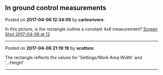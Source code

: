 ## In ground control measurements
Posted on **2017-04-06 12:34:05** by **carlosrivers**:

In this picture, is the rectangle outline a constant 4x8 measurement? [Screen Shot 2017-04-06 at 12](//muut.com/u/maslowcnc/s3/:maslowcnc:GqRy:screenshot20170406at12.34.44pm.png.jpg)

---

Posted on **2017-04-06 21:19:19** by **scottsm**:

The rectangle reflects the values for 'Settings/Work Area Width' and '...Height'

---

